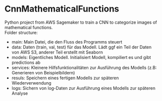 # CnnMathematicalFunctions
Python project from AWS Sagemaker to train a CNN to categorize images of mathematical functions.  
Folder structure:
* main: Main Datei, die den Fluss des Programms steuert
* data: Daten (train, val, test) für das Modell. Lädt ggf ein Teil der Daten von AWS S3, anderer Teil erstellt mit Seaborn
* models: Eigentliches Modell. Initialisiert Modell, kompiliert es und gibt predictions ab
* services: Kleinere Hilfsfunktionalitäten zur Ausführung des Modells (z.B: Generieren von Beispielbildern)
* resuls: Speichern eines fertigen Modells zur späteren Wiederverwendung
* logs: Sichern von log-Daten zur Ausführung eines Modells zur späteren Analyse
